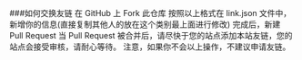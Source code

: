 ###如何交换友链
    在 GitHub 上 Fork 此仓库
    按照以上格式在 link.json 文件中，新增你的信息(直接复制其他人的放在这个类别最上面进行修改)
    完成后，新建 Pull Request
    当 Pull Request 被合并后，请尽快于您的站点添加本站友链，您的站点会接受审核，请耐心等待。
    注意，如果你不会以上操作，不建议申请友链。
